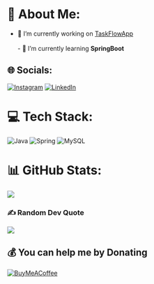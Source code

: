 # 💫 About Me:
- 🔭 I’m currently working on [TaskFlowApp](https://github.com/krogeralexis/TaskFlowApp)<br><br>- 🌱 I’m currently learning **SpringBoot**


## 🌐 Socials:
[![Instagram](https://img.shields.io/badge/Instagram-%23E4405F.svg?logo=Instagram&logoColor=white)](https://instagram.com/a.krogerr) [![LinkedIn](https://img.shields.io/badge/LinkedIn-%230077B5.svg?logo=linkedin&logoColor=white)](https://linkedin.com/in/alexiskroger) 

# 💻 Tech Stack:
![Java](https://img.shields.io/badge/java-%23ED8B00.svg?style=flat&logo=openjdk&logoColor=white) ![Spring](https://img.shields.io/badge/spring-%236DB33F.svg?style=flat&logo=spring&logoColor=white) ![MySQL](https://img.shields.io/badge/mysql-4479A1.svg?style=flat&logo=mysql&logoColor=white)
# 📊 GitHub Stats:
![](https://github-readme-stats.vercel.app/api/top-langs/?username=krogeralexis&theme=dark&hide_border=false&include_all_commits=false&count_private=true&layout=compact)

### ✍️ Random Dev Quote
![](https://quotes-github-readme.vercel.app/api?type=horizontal&theme=tokyonight)

  ## 💰 You can help me by Donating
  [![BuyMeACoffee](https://img.shields.io/badge/Buy%20Me%20a%20Coffee-ffdd00?style=for-the-badge&logo=buy-me-a-coffee&logoColor=black)](https://buymeacoffee.com/krogeralexf) 

  
<!-- Proudly created with GPRM ( https://gprm.itsvg.in ) -->
